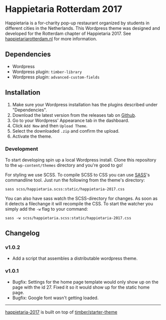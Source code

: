 # Happietaria Rotterdam 2017

Happietaria is a for-charity pop-up restaurant organized by students in different cities in the Netherlands. This Wordpress theme was designed and developed for the Rotterdam chapter of Happietaria 2017. See [happietariarotterdam.nl](http://www.happietariarotterdam.nl/) for more information.


## Dependencies

- Wordpress
- Wordpress plugin: `timber-library`
- Wordpress plugin: `advanced-custom-fields`

## Installation

1. Make sure your Wordpress installation has the plugins described under "Dependencies".
2. Download the latest version from the releases tab on [Github](https://github.com/weirdwater/happietaria-2017/releases).
2. Go to your Wordpress' Appearance tab in the dashboard.
3. Click `Add New` and then `Upload Theme`.
4. Select the downloaded `.zip` and confirm the upload.
5. Activate the theme.

### Development

To start developing spin up a local Wordpress install. Clone this repository to the `wp-content/themes` directory and you're good to go!

For styling we use SCSS. To compile SCSS to CSS you can use [SASS](http://sass-lang.com/)'s commandline tool. Just run the following from the theme's directory:

```
sass scss/happietaria.scss:static/happietaria-2017.css
```

You can also have sass watch the SCSS-directory for changes. As soon as it detects a filechange it will recompile the CSS. To start the watcher you simply add the `-w` flag to your command: 

```
sass -w scss/happietaria.scss:static/happietaria-2017.css
```

## Changelog

### v1.0.2

- Add a script that assembles a distributable wordpress theme.

### v1.0.1

- Bugfix: Settings for the home page template would only show up on the page with the id 27. Fixed it so it would show up for the static home page.
- Bugfix: Google font wasn't getting loaded.

* * *

[happietaria-2017](https://github.com/weirdwater/happietaria-2017) is built on top of [timber/starter-theme](https://github.com/timber/starter-theme)
